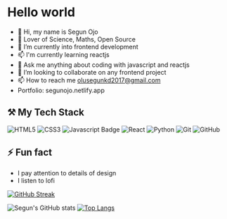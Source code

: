 # Hello world 
- 👋 Hi, my name is Segun Ojo
- 👀 Lover of Science, Maths, Open Source
- 🌱 I’m currently into frontend development
- 📫 I'm currently learning reactjs
- 🌱 Ask me anything about coding with javascript and reactjs
- 💞️ I’m looking to collaborate on any frontend project
- 📫 How to reach me olusegunkd2017@gmail.com
- Portfolio: segunojo.netlify.app

## ⚒ My Tech Stack
![HTML5](https://img.shields.io/badge/html5-%23E34F26.svg?style=for-the-badge&logo=html5&logoColor=white)
![CSS3](https://img.shields.io/badge/css3-%231572B6.svg?style=for-the-badge&logo=css3&logoColor=white)
![Javascript Badge](https://img.shields.io/badge/-Javascript-F0DB4F?style=for-the-badge&labelColor=F0DB4F&logo=javascript&logoColor=black) 
![React](https://img.shields.io/badge/react-%23121011.svg?style=for-the-badge&logo=react&logoColor=blue)
![Python](https://img.shields.io/badge/python-3670A0?style=for-the-badge&logo=python&logoColor=ffdd54)
![Git](https://img.shields.io/badge/git-%23F05033.svg?style=for-the-badge&logo=git&logoColor=white)
![GitHub](https://img.shields.io/badge/github-%23121011.svg?style=for-the-badge&logo=github&logoColor=white)


## ⚡ Fun fact
- I pay attention to details of design
- I listen to lofi

[![GitHub Streak](https://streak-stats.demolab.com/?user=lil-dev16&theme=dark)](https://git.io/streak-stats)
 
![Segun's GitHub stats](https://github-readme-stats.vercel.app/api?username=lil-dev16&show_icons=true&theme=radical)
[![Top Langs](https://github-readme-stats.vercel.app/api/top-langs/?username=lil-dev16&layout=compact)](https://github.com/anuraghazra/github-readme-stats)


<!--
**lil-dev16/lil-dev16** is a ✨ _special_ ✨ repository because its `README.md` (this file) appears on your GitHub profile.

Here are some ideas to get you started:

- 🔭 I’m currently working on ...
- 🌱 I’m currently learning ...
- 👯 I’m looking to collaborate on ...
- 🤔 I’m looking for help with ...
- 💬 Ask me about ...
- 📫 How to reach me: ...
- 😄 Pronouns: ...
- ⚡ Fun fact: ...
-->
